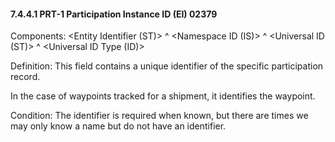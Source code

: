 #### 7.4.4.1 PRT-1 Participation Instance ID (EI) 02379

Components: &lt;Entity Identifier (ST)> ^ &lt;Namespace ID (IS)> ^ &lt;Universal ID (ST)> ^ &lt;Universal ID Type (ID)>

Definition: This field contains a unique identifier of the specific participation record.

In the case of waypoints tracked for a shipment, it identifies the waypoint.

Condition: The identifier is required when known, but there are times we may only know a name but do not have an identifier.
